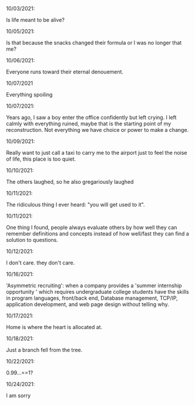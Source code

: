 10/03/2021:

Is life meant to be alive?

10/05/2021:

Is that because the snacks changed their formula or I was no longer that me?

10/06/2021:

Everyone runs toward their eternal denouement.

10/07/2021

Everything spoiling

10/07/2021:

Years ago, I saw a boy enter the office confidently but left crying. I left calmly with everything ruined, maybe that is the starting point of my reconstruction. Not everything we have choice or power to make a change.

10/09/2021:

Really want to just call a taxi to carry me to the airport just to feel the noise of life, this place is too quiet.

10/10/2021:

The others laughed, so he also gregariously laughed

10/11/2021:

The ridiculous thing I ever heard: "you will get used to it".

10/11/2021:

One thing I found, people always evaluate others by how well they can remember definitions and concepts instead of how well/fast they can find a solution to questions.

10/12/2021:

I don't care. they don't care.

10/16/2021:

'Asymmetric recruiting': when a company provides a 'summer internship opportunity ' which requires undergraduate college students have the skills in program languages, front/back end, Database management, TCP/IP, application development, and web page design without telling why.

10/17/2021:

Home is where the heart is allocated at.

10/18/2021:

Just a branch fell from the tree.

10/22/2021:

0.99...==1?

10/24/2021:

I am sorry
